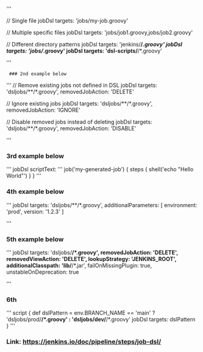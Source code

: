 '''

// Single file
jobDsl targets: 'jobs/my-job.groovy'

// Multiple specific files
jobDsl targets: 'jobs/job1.groovy,jobs/job2.groovy'

// Different directory patterns
jobDsl targets: 'jenkins/**/*.groovy'
jobDsl targets: 'jobs/*.groovy'
jobDsl targets: 'dsl-scripts/**/*.groovy'

'''

     ### 2nd example below

'''
// Remove existing jobs not defined in DSL
jobDsl targets: 'dsljobs/**/*.groovy',
       removedJobAction: 'DELETE'

// Ignore existing jobs
jobDsl targets: 'dsljobs/**/*.groovy',
       removedJobAction: 'IGNORE'

// Disable removed jobs instead of deleting
jobDsl targets: 'dsljobs/**/*.groovy',
       removedJobAction: 'DISABLE'

'''

### 3rd example below

'''
jobDsl scriptText: '''
    job('my-generated-job') {
        steps {
            shell('echo "Hello World"')
        }
    }
'''

### 4th example below

'''
jobDsl targets: 'dsljobs/**/*.groovy',
       additionalParameters: [
           environment: 'prod',
           version: '1.2.3'
       ]

'''

### 5th example below

'''
jobDsl targets: 'dsljobs/**/*.groovy',
       removedJobAction: 'DELETE',
       removedViewAction: 'DELETE',
       lookupStrategy: 'JENKINS_ROOT',
       additionalClasspath: 'lib/**/*.jar',
       failOnMissingPlugin: true,
       unstableOnDeprecation: true

'''

### 6th

'''
script {
    def dslPattern = env.BRANCH_NAME == 'main' ? 'dsljobs/prod/**/*.groovy' : 'dsljobs/dev/**/*.groovy'
    jobDsl targets: dslPattern
}
'''

### Link: https://jenkins.io/doc/pipeline/steps/job-dsl/